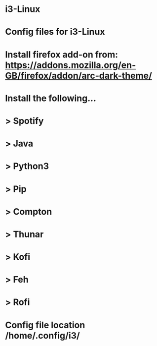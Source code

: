 # i3-Linux
# Config files for i3-Linux
# Install firefox add-on from: https://addons.mozilla.org/en-GB/firefox/addon/arc-dark-theme/
# Install the following...
#   > Spotify
#   > Java
#   > Python3
#   > Pip
#   > Compton
#   > Thunar
#   > Kofi
#   > Feh
#   > Rofi

# Config file location /home/.config/i3/
